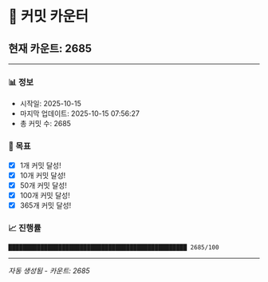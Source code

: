 # 🔢 커밋 카운터

## 현재 카운트: 2685

---

### 📊 정보
- 시작일: 2025-10-15
- 마지막 업데이트: 2025-10-15 07:56:27
- 총 커밋 수: 2685

### 🎯 목표
- [x] 1개 커밋 달성!
- [x] 10개 커밋 달성!
- [x] 50개 커밋 달성!
- [x] 100개 커밋 달성!
- [x] 365개 커밋 달성!

### 📈 진행률
```
██████████████████████████████████████████████████ 2685/100
```

---
*자동 생성됨 - 카운트: 2685*
